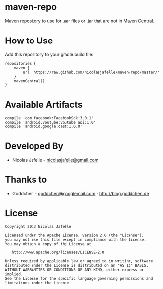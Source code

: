 maven-repo
==========

Maven repository to use for .aar files or .jar that are not in Maven Central.

How to Use
==========

Add this repository to your gradle.build file:

    repositories {
        maven {
            url 'https://raw.github.com/nicolasjafelle/maven-repo/master/'
        }
        mavenCentral()
    }

Available Artifacts
==========

    compile 'com.facebook:FacebookSdk:3.0.1'
    compile 'android.youtube:youtube_api:1.0'
    compile 'android.google:cast:1.0.0'


Developed By
============

* Nicolas Jafelle - <nicolasjafelle@gmail.com>

Thanks to
============

* Goddchen - goddchen@googlemail.com - http://blog.goddchen.de


License
=======

    Copyright 2013 Nicolas Jafelle

    Licensed under the Apache License, Version 2.0 (the "License");
    you may not use this file except in compliance with the License.
    You may obtain a copy of the License at

       http://www.apache.org/licenses/LICENSE-2.0

    Unless required by applicable law or agreed to in writing, software
    distributed under the License is distributed on an "AS IS" BASIS,
    WITHOUT WARRANTIES OR CONDITIONS OF ANY KIND, either express or implied.
    See the License for the specific language governing permissions and
    limitations under the License.
